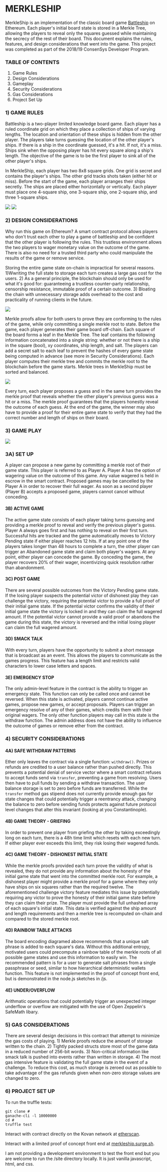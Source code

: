 # MERKLESHIP

MerkleShip is an implementation of the classic board game [Battleship](https://en.wikipedia.org/wiki/Battleship_(game)) on Ethereum. Each player's initial board state is stored in a Merkle Tree, allowing the players to reveal only the squares guessed while maintaining the secrecy of the rest of their board. This document explains the rules, features, and design considerations that went into the game. This project was completed as part of the 2018/19 ConsenSys Developer Program.

### TABLE OF CONTENTS

1. Game Rules	
2. Design Considerations	
3. Gameplay
4. Security Considerations
5. Gas Considerations
6. Project Set Up

### 1) GAME RULES

Battleship is a two-player limited knowledge board game. Each player has a ruled coordinate grid on which they place a collection of ships of varying lengths. The location and orientation of these ships is hidden from the other player. The players take turns guessing the location of the other player's ships. If there is a ship in the coordinate guessed, it's a hit. If not, it's a miss. Ships sink when the opposing player has hit every square along a ship's length. The objective of the game is to be the first player to sink all of the other player's ships.

In MerkleShip, each player has two 8x8 square grids. One grid is secret and contains the player's ships. The other grid tracks shots taken (either hit or miss). Before the start of the game, each player arranges their ships secretly. The ships are placed either horizontally or vertically. Each player must place one 4-square ship, one 3-square ship, one 2-square ship, and three 1-square ships.

<img src="https://github.com/nicholashc/MerkleShip/blob/master/diagrams/Diagram_BoardLayout.png">
<img src="https://github.com/nicholashc/MerkleShip/blob/master/diagrams/Diagram_GuessLayout.png">

### 2) DESIGN CONSIDERATIONS

Why run this game on Ethereum? A smart contract protocol allows players who don't trust each other to play a game of battleship and be confident that the other player is following the rules. This trustless environment allows the two players to wager monetary value on the outcome of the game. There is also no need for a trusted third party who could manipulate the results of the game or remove service.

Storing the entire game state on-chain is impractical for several reasons. 1)Wwriting the full state to storage each turn creates a large gas cost for the users. 2) As a general principle, the blockchain should only be used for what it's good for: guaranteeing a trustless counter-party relationship, censorship resistance, immutable proof of a certain outcome. 3) Bloating the chain with unnecessary storage adds overhead to the cost and practicality of running clients in the future.

<img src="https://github.com/nicholashc/MerkleShip/blob/master/diagrams/Diagram_GuessEncoding.png">

Merkle proofs allow for both users to prove they are conforming to the rules of the game, while only committing a single merkle root to state. Before the game, each player generates their game board off-chain. Each square of the board forms a leaf in the Merkle Tree. The leaf contains the following information concatenated into a single string: whether or not there is a ship in the square (bool), xy coordinates, ship length, and salt. The players can add a secret salt to each leaf to prevent the hashes of every game state being computed in advance (see more in Security Considerations). Each player computes their merkle tree and commits the merkle root to the blockchain before the game starts. Merkle trees in MerkleShip must be sorted and balanced.

<img src="https://github.com/nicholashc/MerkleShip/blob/master/diagrams/Diagram_MerkleProof.png">

Every turn, each player proposes a guess and in the same turn provides the merkle proof that reveals whether the other player's previous guess was a hit or a miss. The merkle proof guarantees that the players honestly reveal the outcome of each guess. At the end of the game, the winner may also have to provide a proof for their entire game state to verify that they had the correct number and length of ships on their board.

### 3) GAME PLAY

<img src="https://github.com/nicholashc/MerkleShip/blob/master/diagrams/Diagram_GameState.png">

### 3A) SET UP

A player can propose a new game by committing a merkle root of their game state. This player is referred to as Player A. Player A has the option of wagering value on the outcome of this game. Any value wagered is held in escrow in the smart contract. Proposed games may be cancelled by the Player A in order to recover their full wager. As soon as a second player (Player B) accepts a proposed game, players cannot cancel without conceding. 

#### 3B) ACTIVE GAME

The active game state consists of each player taking turns guessing and providing a merkle proof to reveal and verify the previous player's guess. Player A always goes first and has nothing to reveal on their first turn. Successful hits are tracked and the game automatically moves to Victory Pending state if either player reaches 12 hits. If at any point one of the players takes longer than 48 hours to complete a turn, the other player can trigger an Abandoned game state and claim both player's wagers. At any point, either player can concede the game. By conceding the game, the player recovers 20% of their wager, incentivizing quick resolution rather than abandonment.

#### 3C) POST GAME

There are several possible outcomes from the Victory Pending game state. If the losing player suspects the potential victor of dishonest play they can challenge the victory, requiring the potential victor to provide a full proof of their initial game state. If the potential victor confirms the validity of their initial game state the victory is locked in and they can claim the full wagered amount. If the potential victor cannot provide a valid proof or abandons the game during this state, the victory is reversed and the initial losing player can claim the full wagered amount.

#### 3D) SMACK TALK

With every turn, players have the opportunity to submit a short message that is broadcast as an event. This allows the players to communicate as the games progress. This feature has a length limit and restricts valid characters to lower case letters and spaces.

#### 3E) EMERGENCY STOP

The only admin-level feature in the contract is the ability to trigger an emergency state. This function can only be called once and cannot be reversed. When this state is activated, players cannot continue active games, propose new games, or accept proposals. Players can trigger an emergency resolve of any of their games, which credits them with their original wagers. The only other function players may call in this state is the withdraw function. The admin address does not have the ability to influence the outcome of games or remove ether from the contract.

### 4) SECURITY CONSIDERATIONS
#### 4A) SAFE WITHDRAW PATTERNS

Ether only leaves the contract via a single function: `withdraw()`. Prizes or refunds are credited to a user balance rather than pushed directly. This prevents a potential denial of service vector where a smart contract refuses to accept funds send via `transfer`, preventing a game from resolving. Users then have to pull funds by sending a withdraw transaction. The user balance storage is set to zero before funds are transferred. While the `transfer` method gas stipend does not currently provide enough gas for state changes that could potentially trigger a reentrancy attack, changing the balance to zero before sending funds protects against future protocol level changes that alter this invariant (looking at you Constantinople).

#### 4B) GAME THEORY - GRIEFING

In order to prevent one player from griefing the other by taking exceedingly long on each turn, there is a 48h time limit which resets with each new turn. If either player ever exceeds this limit, they risk losing their wagered funds.

#### 4C) GAME THEORY - DISHONEST INITIAL STATE

While the merkle proofs provided each turn prove the validity of what is revealed, they do not provide any information about the honesty of the initial game state that went into the committed merkle root. For example, a dishonest player might provide a merkle proof for a game where they only have ships on six squares rather than the required twelve. The aforementioned challenge victory feature mediates this issue by potentially requiring any victor to prove the honesty of their initial game state before they can claim their prize. The player must provide the full unhashed array of each square's initial state. This data is verified against the ship amount and length requirements and then a merkle tree is recomputed on-chain and compared to the stored merkle root.

#### 4D) RAINBOW TABLE ATTACKS

The board encoding diagramed above recommends that a unique salt phrase is added to each square's data. Without this additional entropy, motivated users could precompute a rainbow table of the merkle roots of all possible game states and use this information to easily win. The recommended pattern is for a user to generate salt phrases from a single passphrase or seed, similar to how hierarchical deterministic wallets function. This feature is not implemented in the proof of concept front end, but is demonstrated in the node.js sketches in /js.

#### 4E) UNDER/OVERFLOW

Arithmatic operations that could potentially trigger an unexpected integer underflow or overflow are mitigated with the use of Open Zeppelin's SafeMath libary. 

### 5) GAS CONSIDERATIONS

There are several design decisions in this contract that attempt to minimize the gas costs of playing. 1) Merkle proofs reduce the amount of storage written to the chain. 2) Tightly packed structs store most of the game data in a reduced number of 256-bit words. 3) Non-critical information like smack talk is pushed into events rather than written in storage. 4) The most gas intensive feature is validating the full game state in the event of a challenge. To reduce this cost, as much storage is zeroed out as possible to take advantage of the gas refunds given when non-zero storage values are changed to zero.

### 6) PROJECT SET UP

To run the truffle tests:

```
git clone #
ganache-cli -l 10000000
cd #
truffle test
```

Interact with contract directly on the Kovan network at [etherscan](link).

Interact with a limited proof of concept front end at [merkleship.surge.sh](https://merkleship.surge.sh).

I am not providing a development environment to test the front end but you are welcome to run the /site directory locally. It is just vanilla javascript, html, and css.
